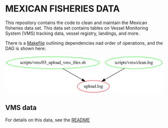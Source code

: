 # MEXICAN FISHERIES DATA

This repository contains the code to clean and maintain the Mexican fisheries data set. This data set contains tables on Vessel Monitoring System (VMS) tracking data, vessel registry, landings, and more.

There is a [Makefile](Makefile) outlining dependencies nad order of operations, and the DAG is shown here:

![](workflow.png)

## VMS data
For details on this data, see the [README](/scripts/vms)